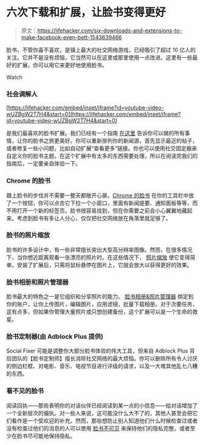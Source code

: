 # 六次下载和扩展，让脸书变得更好

> 原文：<https://lifehacker.com/six-downloads-and-extensions-to-make-facebook-even-bett-1543639466>

脸书，不管你喜不喜欢，是镇上最大的社交网络游戏，已经吸引了超过 10 亿人的关注。它并不是没有烦恼，它当然可以在这里或那里使用一点改进。这里有一些最好的扩展，你可以用它来更好地使用脸书。

Watch

### 社会调解人

 [https://lifehacker.com/embed/inset/iframe?id=youtube-video-wUZBgW2T7H4&start=0](https://lifehacker.com/embed/inset/iframe?id=youtube-video-wUZBgW2T7H4&start=0) 

是我们最喜欢的脸书扩展。我们已经有一个指南 [在这里](https://lifehacker.com/how-to-make-facebook-infinitely-better-with-one-browser-5892826) 告诉你可以做的所有事情，让你的脸书之旅更美好。你可以重新排列你的新闻源，首先显示最近的帖子，或者修复一些小问题，比如自动扩展“查看更多”链接。你也可以使用社交固定器来自定义你的脸书主题。在这个扩展中有太多的东西需要处理，所以在阅读完我们的指南后，一定要亲自体验一下。

### Chrome 的脸书

跟上脸书的步伐并不需要一整天都敞开心扉。[Chrome 的脸书](https://chrome.google.com/webstore/detail/facebook-for-chrome/gdalhedleemkkdjddjgfjmcnbpejpapp?utm_source=chrome-ntp-icon) 在你的工具栏中放了一个按钮，你可以点击它下拉一个小窗口，里面有新闻提要、通知面板等等，而不用打开一个新的标签页。脸书很容易找到，但在你需要之前会小心翼翼地藏起来。考虑到脸书有多让人分心，仅仅把社交网络放在角落里就足够了。

### 脸书的照片缩放

脸书的许多设计中，有一些非常擅长突出大型高分辨率图像。然而，在很多情况下，当你想近距离观看一张漂亮的照片时。在这些情况下， [照片缩放](https://chrome.google.com/webstore/detail/photo-zoom-for-facebook/elioihkkcdgakfbahdoddophfngopipi?hl=en-US) 使它变得简单。安装了扩展后，只需将鼠标悬停在图片上，它就会放大以获得更好的效果。

### 脸书相册和照片管理器

脸书最大的特色之一是它组织和分享照片的能力。 [脸书相册&照片管理器](https://chrome.google.com/webstore/detail/facebook-album-photo-mana/lgiedegfmekolcplboelnmfoiefpcpfg/related?hl=en-US) 绑定到你的账户，让你上传图片，编辑图片，应用滤镜，批量下载相册。对于次要任务，这有点多，但如果你管理大量照片或只想创建备份，这个扩展可以是一个生命的救星。

### 脸书定制器(由 Adblock Plus 提供)

Social Fixer 可能是调整你大部分脸书体验的伟大工具，但来自 Adblock Plus 背后团队的【脸书定制师】擅长消除社交网络的最大烦恼。你可以删除所有令人讨厌的侧边栏框、对电影、音乐、电视节目进行评级的请求，以及一大堆其他乱七八糟的东西。

### 看不见的脸书

阅读回执——那些表明你的对话伙伴已经阅读到某一点的小信息——给对话增加了一个全新层次的偏执。对一些人来说，这可能没什么大不了的，其他人甚至会把它们看作是一个受欢迎的补充。然而，那些想防止别人知道他们什么时候检查过或者没有检查过他们的消息的人可以使用 [脸书不可见](https://chrome.google.com/webstore/detail/facebook-unseen/dmdhkalcecemojegheiohcghkamlipof?hl=en-US) 来保持他们的隐私完整。或者至少在脸书尽可能地保持隐私。